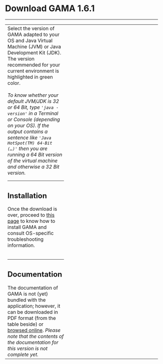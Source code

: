 # Download GAMA 1.6.1

---

<table width='100%'>
<tr>
<td width='40%' valign='top'>
Select the version of GAMA adapted to your OS and Java Virtual Machine (JVM) or Java Development Kit (JDK). The version recommended for your current environment is highlighted in green color.<br>
<br>
<i>To know whether your default JVM/JDK is 32 or 64 Bit, type <code>'java -version'</code> in a Terminal or Console (depending on your OS). If the output contains a sentence like <code>'Java HotSpot(TM) 64-Bit (…)'</code> then you are running a 64 Bit version of the virtual machine and otherwise a 32 Bit version.</i>
<br />
<hr />
<h2>Installation</h2>
Once the download is over, proceed to <a href='G__Installation.md'>this page</a> to know how to install GAMA and consult OS-specific troubleshooting information.<br>
<br />
<hr />
<h2>Documentation</h2>
The documentation of GAMA is not (yet) bundled with the application; however, it can be downloaded in PDF format (from the table beside) or <a href='G__Overview.md'>browsed online</a>. <i>Please note that the contents of the  documentation for this version is not complete yet.</i>
</td>
<td valign='top'>
<wiki:gadget url="gadgets/download_gadget.xml" border=0 width="100%" height="500"/><br>
</td>
</tr></table>
